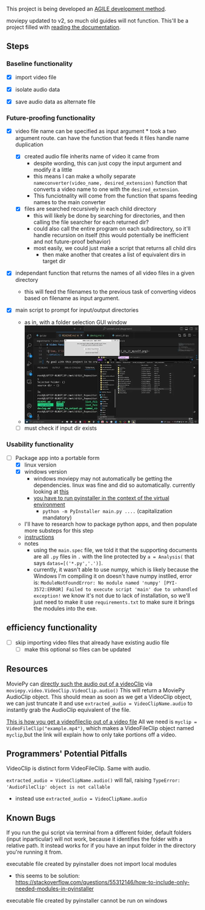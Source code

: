 This project is being developed an [AGILE development method](https://learn.microsoft.com/en-us/devops/plan/what-is-agile-development).

moviepy updated to v2, so much old guides will not function. This'll be a project filled with [reading the documentation](https://zulko.github.io/moviepy/reference/reference/moviepy.audio.AudioClip.AudioClip.html#moviepy.audio.AudioClip.AudioClip.write_audiofile).

## Steps

### Baseline functionality

 - [x] import video file

 - [x] isolate audio data

 - [x] save audio data as alternate file

### Future-proofing functionality

 - [x] video file name can be specified as input argument
        * took a two argument route. can have the function that feeds it files handle name duplication
   - [x] created audio file inherits name of video it came from
        * despite wording, this can just copy the input argument and modify it a little
        * this means I can make a wholly separate `nameconverter(video_name, desired_extension)` function that converts a video name to one with the `desired_extension`.
        * This funciotnality will come from the function that spams feeding names to the main converter
    - [x] files are searched recursively in each child directory
        * this will likely be done by searching for directories, and then calling the file searcher for each returned dir?
        * could also call the entire program on each subdirectory, so it'll handle recursion on itself (this would potentially be inefficient and not future-proof behavior)
        * most easily, we could just make a script that returns all child dirs
          * then make another that creates a list of equivalent dirs in target dir

 - [x] independant function that returns the names of all video files in a given directory
    * this will feed the filenames to the previous task of converting videos based on filename as input argument.

 - [x] main script to prompt for input/output directories
    - as in, with a folder selection GUI window
    - ![gui demonstration](../../img/vid_manip/gui%20demonstration.webp)
   - [ ] must check if input dir exists

### Usability functionality

 - [ ] Package app into a portable form
   - [x] linux version
   - [x] windows version
     - windows moviepy may not automatically be getting the dependencies. linux was fine and did so automatically. currently looking at [this](https://stackoverflow.com/questions/55482462/pyinstaller-how-to-hidden-import-moviepy)
     - [you have to run pyinstaller in the context of the virtual environment](https://stackoverflow.com/questions/57227191/pyinstaller-hidden-import-not-found)
       - `python -m PyInstaller main.py ....` (capitalization mandatory)
   - I'll have to research how to package python apps, and then populate more substeps for this step
   - [instructions](https://www.geeksforgeeks.org/create-a-single-executable-from-a-python-project/)
   - notes
     - using the `main.spec` file, we told it that the supporting documents are all `.py` files in `.` with the line protected by `a = Analysis(` that says `datas=[('*.py','.')]`.
     - currently, it wasn't able to use numpy, which is likely because the Windows I'm compiling it on doesn't have numpy instlled, error is: `ModuleNotFoundError: No module named 'numpy'
[PYI-3572:ERROR] Failed to execute script 'main' due to unhandled exception!`
        we know it's not due to lack of installation, so we'll just need to make it use `requirements.txt` to make sure it brings the modules into the exe.

## efficiency functionality

 - [ ] skip importing video files that already have existing audio file
   - [ ] make this optional so files can be updated

## Resources

MoviePy can [directly such the audio out of a videoClip](https://zulko.github.io/moviepy/reference/reference/moviepy.video.VideoClip.VideoClip.html#moviepy.video.VideoClip.VideoClip.audio) via `moviepy.video.VideoClip.VideoClip.audio()` This will return a MoviePy AudioClip object. This should mean as soon as we get a VideoClip object, we can just truncate it and use `extracted_audio = VideoClipName.audio` to instantly grab the AudioClip equivalent of the file.

[This is how you get a videofileclip out of a video file](https://zulko.github.io/moviepy/user_guide/loading.html#videofileclip) All we need is `myclip = VideoFileClip("example.mp4")`, which makes a VideoFileClip object named `myclip`,but the link will explain how to only take portions off a video.

## Programmers' Potential Pitfalls

VideoClip is distinct form VideoFileClip. Same with audio.

`extracted_audio = VideoClipName.audio()` will fail, raising `TypeError: 'AudioFileClip' object is not callable`

* instead use `extracted_audio = VideoClipName.audio`

## Known Bugs

If you run the gui script via terminal from a different folder, default folders (input inparticular) will not work, because it identifies the folder with a relative path. It instead works for if you have an input folder in the directory you're running it from.


executable file created by pyinstaller does not import local modules
* this seems to be solution: https://stackoverflow.com/questions/55312146/how-to-include-only-needed-modules-in-pyinstaller

executable file created by pyinstaller cannot be run on windows